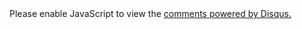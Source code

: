 <div class="page-blank">
    <div id="disqus_thread"></div>
    <script type="text/javascript">
        var disqus_shortname = 'sirkblog';
        (function() {
            var dsq = document.createElement('script'); dsq.type = 'text/javascript'; dsq.async = true;
            dsq.src = 'http://' + disqus_shortname + '.disqus.com/embed.js';
            (document.getElementsByTagName('head')[0] || document.getElementsByTagName('body')[0]).appendChild(dsq);
        })();
    </script>
    <noscript>
        Please enable JavaScript to view the <a href="http://disqus.com/?ref_noscript">comments powered by Disqus.</a>
    </noscript>
</div>

